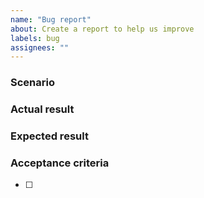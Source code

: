 ```yaml
---
name: "Bug report"
about: Create a report to help us improve
labels: bug
assignees: ""
---
```


<!-- Users should receive an incoming sound alert when a message is received
instead of an outgoing sound alert. -->

### Scenario

<!-- - Log in to the chat application -->
<!-- - Receive a message -->

### Actual result

<!-- The user receives an outgoing sound alert when a message is received -->

### Expected result

<!-- The user receives an incoming sound alert when a message is received -->

### Acceptance criteria

<!-- - [ ] Change sound assets from outgoing sound to incoming sound in receive
message function -->

- [ ]
